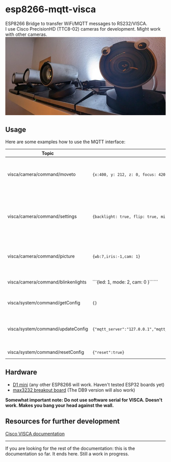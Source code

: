 # esp8266-mqtt-visca

ESP8266 Bridge to transfer WiFi/MQTT messages to RS232/VISCA.  
I use Cisco PrecisionHD (TTC8-02) cameras for development. Might work with other cameras.
![Cameras need eyes](https://raw.githubusercontent.com/JvPeek/esp8266-mqtt-visca/main/images/cams_smol.jpg)

## Usage

Here are some examples how to use the MQTT interface:

| Topic | example JSON | Outcome  |
|--------|----------------|---|
| visca/camera/command/moveto | ```{x:400, y: 212, z: 0, focus: 420, cam: 0 }``` | Camera 0 moves to 400, 212, zooms all the way out, sets the focus to manual |
| visca/camera/command/settings | ```{backlight: true, flip: true, mirror: true, mmdetect: true }``` | Camera 0 turns on backlight compensation, flips and mirrors the image and enables [EMFDP](# "external mechanical fuckery detection and prevention") |
| visca/camera/command/picture | ```{wb:7,iris:-1,cam: 1}``` | Camera 1 sets whitebalance to 7 and enables auto exposure |
| visca/camera/command/blinkenlights | ```{led: 1, mode: 2, cam: 0 }`````` | Camera 0 turns on LED 1 in blinking mode. |
| visca/system/command/getConfig | ```{}``` | Returns the current MQTT configuration |
| visca/system/command/updateConfig | ```{"mqtt_server":"127.0.0.1","mqtt_port":"1883","mqtt_user":"test","mqtt_password":"","mqtt_basetopic":"VISCA"}``` | Update settings within the stored config.json on the microcontroller |
| visca/system/command/resetConfig | ```{"reset":true}``` | Factory defaults.  |

## Hardware

- [D1 mini](https://www.wemos.cc/en/latest/d1/d1_mini.html) (any other ESP8266 will work. Haven't tested ESP32 boards yet)
- [max3232 breakout board](https://www.makershop.de/module/schnittstellen/max3232-mini/) (The DB9 version will also work)

__Somewhat important note: Do not use software serial for VISCA. Doesn't work. Makes you bang your head against the wall.__

## Resources for further development

[Cisco VISCA documentation](https://www.cisco.com/c/dam/en/us/td/docs/telepresence/endpoint/camera/precisionhd/user_guide/precisionhd_1080p-720p_camera_user_guide.pdf)

---
If you are looking for the rest of the documentation: this is the documentation so far. It ends here. Still a work in progress.
